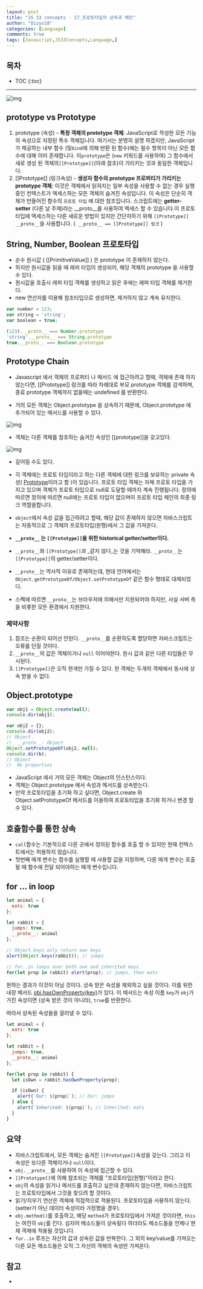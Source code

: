 ```yaml
---
layout: post
title: "JS 33 concepts - 17_프로토타입의 상속과 체인"
author: "Oizys18"
categories: [Language]
comments: true
tags: [Javascript,JS33Concepts,Language,]
---
```

## 목차
* TOC
{:toc}
* * *
![img](https://camo.githubusercontent.com/666ddb2149ddfaadf7d80c5c344b8cdfc8495529/68747470733a2f2f70726f636573732e66696c65737461636b6170692e636f6d2f63616368653d6578706972793a6d61782f726573697a653d77696474683a313035302f344a4839685230365132536d31467466376b6661)

## prototype vs Prototype

1. prototype (속성) - **특정 객체의 prototype 객체**: JavaScript로 작성한 모든 기능의 속성으로 지정된 특수 객체입니다. 여기서는 분명히 설명 하겠지만, JavaScript가 제공하는 내부 함수 (및`bind`에 의해 반환 된 함수)에는 필수 항목이 아닌 모든 함수에 대해 이미 존재합니다. 이`prototype`은 (`new` 키워드를 사용하여) 그 함수에서 새로 생성 된 객체의`[[Prototype]]`(아래 참조)이 가리키는 것과 동일한 객체입니다.
2. [[Prototype]] (링크속성) - **생성자 함수의 prototype 프로퍼티가 가리키는 prototype 객체**: 이것은 객체에서 읽혀지는 일부 속성을 사용할 수 없는 경우 실행중인 컨텍스트가 액세스하는 모든 객체의 숨겨진 속성입니다. 이 속성은 단순히 객체가 만들어진 함수의 `프로토 타입` 에 대한 참조입니다. 스크립트에는 **getter-setter** (다른 날 주제)라는 __proto__를 사용하여 액세스 할 수 있습니다.이 프로토 타입에 액세스하는 다른 새로운 방법이 있지만 간단히하기 위해 `[[Prototype]]` `__proto__`을 사용합니다. (` __proto__ == [[Prototype]] 링크` )

## String, Number, Boolean 프로토타입

- 순수 원시값 ( [[PrimitiveValue]] ) 은 prototype 이 존재하지 않는다.
- 하지만 원시값을 읽을 때 래퍼 타입이 생성되어, 해당 객체의 prototype 을 사용할 수 있다.
- 원시값을 호출시 래퍼 타입 객체를 생성하고 읽은 후에는 래퍼 타입 객체를 제거한다.
- new 연산자를 이용해 참조타입으로 생성하면, 제거하지 않고 계속 유지한다.

```js
var number = 123;
var string = 'string';
var boolean = true;

(123).__proto__ === Number.prototype
'string'.__proto__ === String.prototype
true.__proto__ === Boolean.prototype
```



## Prototype Chain 

- Javascript 에서 객체의 프로퍼티 나 메서드 에 접근하려고 할때, 객체에 존재 하지 않는다면, [[Prototype]] 링크를 따라 차례대로 부모 prototype 객체를 검색하며, 종료 prototype 객체까지 없을때는 undefined 를 반환한다.

- 거의 모든 객체는 Object.prototype 을 상속하기 때문에, Object.prototype 에 추가되어 있는 메서드를 사용할 수 있다.



![img](https://github.com/Lee-hyuna/33-js-concepts-kr/wiki/resource/yongkwan/17/01.png)

- 객체는 다른 객체를 참조하는 숨겨진 속성인 [[prototype]]을 갖고있다.

![img](https://github.com/Lee-hyuna/33-js-concepts-kr/wiki/resource/yongkwan/17/04.png)

- 길어질 수도 있다.

- 각 객체에는 프로토 타입이라고 하는 다른 객체에 대한 링크를 보유하는 private 속성( [Prototype](https://github.com/Lee-hyuna/33-js-concepts-kr/wiki/Prototype)이라고 함 )이 있습니다. 프로토 타입 객체는 자체 프로토 타입을 가지고 있으며 객체가 프로토 타입으로 null로 도달할 때까지 계속 진행됩니다. 정의에 따르면 정의에 따르면 null에는 프로토 타입이 없으며이 프로토 타입 체인의 최종 링크 역할을합니다.
-  `object`에서 속성 값을 접근하려고 할때, 해당 값이 존재하지 않으면 자바스크립트는 자동적으로 그 객체의 프로토타입(원형)에서 그 값을 가져온다.
- **`__proto__` 는 `[[Prototype]]`을 위한 historical getter/setter이다.**
- `__proto__`와 `[[Prototype]]`과 _같지 않다_는 것을 기억해라. `__proto__`는 `[[Prototype]]`의 getter/setter이다.
- `__proto__`는 역사적 이유로 존재하는데, 현대 언어에서는 `Object.getPrototypeOf/Object.setPrototypeOf` 같은 함수 형태로 대체되었다. 
- 스펙에 따르면 `__proto__`는 브라우저에 의해서만 지원되어야 하지만, 사실 서버 측을 비롯한 모든 환경에서 지원한다. 



### 제약사항

1. 참조는 순환이 되어선 안된다. `__proto__`를 순환하도록 할당하면 자바스크립트는 오류를 던질 것이다.
2. `__proto__`의 값은 객체이거나 `null` 이어야한다. 원시 값과 같은 다른 타입들은 무시된다.
3. `[[Prototype]]`은 오직 한개만 가질 수 있다. 한 객체는 두개의 객체에서 동시에 상속 받을 수 없다.

## Object.prototype

```js
var obj1 = Object.create(null);
console.dir(obj1);

var obj2 = {};
console.dir(obj2);
// Object
//  __proto__: Object
Object.setPrototypeOf(obj2, null);
console.dir(b);
// Object
//  No properties
```

- JavaScript 에서 거의 모든 객체는 Object의 인스턴스이다.
- 객체는 Object.prototype 에서 속성과 메서드를 상속받는다.
- 만약 프로토타입을 초기화 하고 싶다면, Object.create 와 Object.setPrototypeOf 메서드를 이용하여 프로토타입을 초기화 하거나 변경 할 수 있다.



## 호출함수를 통한 상속

- `call`함수는 기본적으로 다른 곳에서 정의된 함수를 호출 할 수 있지만 현재 컨텍스트에서는 허용하지 않습니다. 
- 첫번째 매개 변수는 함수를 실행할 때 사용할 값을 지정하며, 다른 매개 변수는 호출 될 때 함수에 전달 되어야하는 매개 변수입니다.

## for ... in loop

```js
let animal = {
  eats: true
};

let rabbit = {
  jumps: true,
  __proto__: animal
};

// Object.keys only return own keys
alert(Object.keys(rabbit)); // jumps

// for..in loops over both own and inherited keys
for(let prop in rabbit) alert(prop); // jumps, then eats
```

원하는 결과가 이것이 아닐 것이다. 상속 받은 속성을 제외하고 싶을 것이다. 이를 위한 내장 메서드 [obj.hasOwnProperty(key)](https://developer.mozilla.org/en-US/docs/Web/JavaScript/Reference/Global_Objects/Object/hasOwnProperty)가 있다. 이 메서드는 속성 이름 `key`가 `obj`가 가진 속성이면 (상속 받은 것이 아니라), `true`를 반환한다.

따라서 상속된 속성들을 걸러낼 수 있다.

```js
let animal = {
  eats: true
};

let rabbit = {
  jumps: true,
  __proto__: animal
};

for(let prop in rabbit) {
  let isOwn = rabbit.hasOwnProperty(prop);

  if (isOwn) {
    alert(`Our: ${prop}`); // Our: jumps
  } else {
    alert(`Inherited: ${prop}`); // Inherited: eats
  }
}
```

## 요약

- 자바스크립트에서, 모든 객체는 숨겨진 `[[Prototype]]`속성을 갖는다. 그리고 이 속성은 또다른 객체이거나 `null`이다.
- `obj.__proto__`를 사용하여 이 속성에 접근할 수 있다.
- `[[Prototype]]`에 의해 참조되는 객체를 "프로토타입(원형)"이라고 한다.
- `obj`의 속성을 읽거나 메서드를 호출하고 싶은데 존재하지 않는다면, 자바스크립트는 프로토타입에서 그것을 찾으려 할 것이다.
- 읽기/지우기 연산은 객체에 직접적으로 적용된다. 프로토타입을 사용하지 않는다.(setter가 아닌 데이터 속성이라 가정했을 경우).
- `obj.method()`를 호출하고, 해당 `method`가 프로토타입에서 가져온 것이라면, `this`는 여전히 `obj`를 킨다. 심지어 메소드들이 상속됬다 하더라도 메소드들을 언제나 현재 객체에 적용될 것입니다.
- `for..in` 루프는 자신의 값과 상속된 값을 반복한다. 그 외의 key/value를 가져오는 다른 모든 메소드들은 오직 그 자신의 객체의 속성만 가져온다.





## 참고

- [Javascript 와 Prototype 프로토 타입]:https://medium.com/@pks2974/javascript-%EC%99%80-prototype-%ED%94%84%EB%A1%9C%ED%86%A0-%ED%83%80%EC%9E%85-515f759bff79(https://medium.com/@pks2974/javascript-와-prototype-프로토-타입-515f759bff79)
